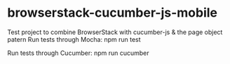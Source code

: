 # browserstack-cucumber-js-mobile
Test project to combine BrowserStack with cucumber-js &amp; the page object patern
Run tests through Mocha:
npm run test

Run tests through Cucumber:
npm run cucumber
